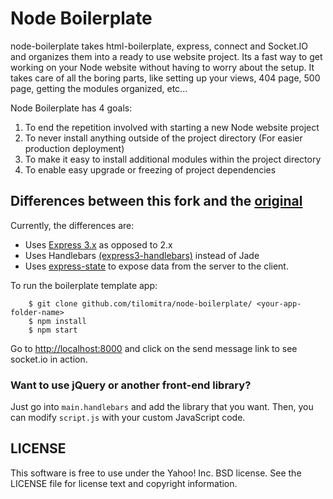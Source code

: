 Node Boilerplate
=================
node-boilerplate takes html-boilerplate, express, connect and Socket.IO and organizes them into a ready to use website project. Its a fast way to get working on your Node website without having to worry about the setup. It takes care of all the boring parts, like setting up your views, 404 page, 500 page, getting the modules organized, etc...

Node Boilerplate has 4 goals:

1. To end the repetition involved with starting a new Node website project
2. To never install anything outside of the project directory (For easier production deployment)
3. To make it easy to install additional modules within the project directory
4. To enable easy upgrade or freezing of project dependencies

Differences between this fork and the [original](https://github.com/robrighter/node-boilerplate)
----------------------------------------------

Currently, the differences are:

* Uses [Express 3.x](https://github.com/visionmedia/express/wiki/Migrating-from-2.x-to-3.x) as opposed to 2.x
* Uses Handlebars [(express3-handlebars)](https://github.com/ericf/express3-handlebars) instead of Jade
* Uses [express-state](https://github.com/yahoo/express-state) to expose data from the server to the client.

To run the boilerplate template app:

```shell
    $ git clone github.com/tilomitra/node-boilerplate/ <your-app-folder-name>
    $ npm install
    $ npm start
```

Go to [http://localhost:8000](http://localhost:8000) and click on the send message link to see socket.io in action.


### Want to use jQuery or another front-end library?

Just go into `main.handlebars` and add the library that you want. Then, you can modify `script.js` with your custom JavaScript code.

LICENSE
-------
This software is free to use under the Yahoo! Inc. BSD license. See the LICENSE file for license text and copyright information.
